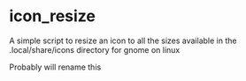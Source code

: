 # icon_resize

A simple script to resize an icon to all the sizes available in the .local/share/icons directory for gnome on linux

Probably will rename this
